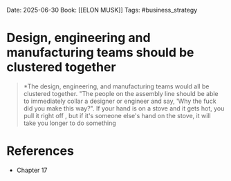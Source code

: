 Date: 2025-06-30
Book: [[ELON MUSK]]
Tags: #business_strategy 
# Design, engineering and manufacturing teams should be clustered together

>*The design, engineering, and manufacturing teams would all be clustered together. "The people on the assembly line should be able to immediately collar a designer or engineer and say, 'Why the fuck did you make this way?". If your hand is on a stove and it gets hot, you pull it right off , but if it's someone else's hand on the stove, it will take you longer to do something 
# References
- Chapter 17